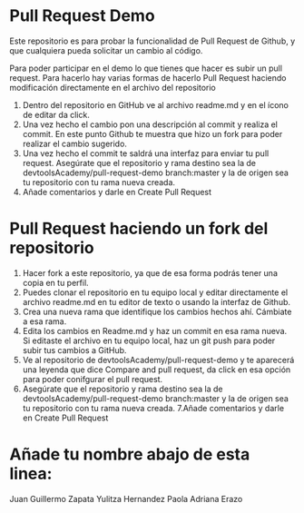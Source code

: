 # Pull Request Demo

Este repositorio es para probar la funcionalidad de Pull Request de Github, y que cualquiera pueda solicitar un cambio al código.

Para poder participar en el demo lo que tienes que hacer es subir un pull request. Para hacerlo hay varias formas de hacerlo
Pull Request haciendo modificación directamente en el archivo del repositorio

1. Dentro del repositorio en GitHub ve al archivo readme.md y en el ícono de editar da click.
2. Una vez hecho el cambio pon una descripción al commit y realiza el commit. En este punto Github te muestra que hizo un fork para poder realizar el cambio sugerido.
3. Una vez hecho el commit te saldrá una interfaz para enviar tu pull request. Asegúrate que el repositorio y rama destino sea la de devtoolsAcademy/pull-request-demo branch:master y la de origen sea tu repositorio con tu rama nueva creada.
4. Añade comentarios y darle en Create Pull Request

# Pull Request haciendo un fork del repositorio

1. Hacer fork a este repositorio, ya que de esa forma podrás tener una copia en tu perfil.
2. Puedes clonar el repositorio en tu equipo local y editar directamente el archivo readme.md en tu editor de texto o usando la interfaz de Github.
3. Crea una nueva rama que identifique los cambios hechos ahí. Cámbiate a esa rama.
4. Edita los cambios en Readme.md y haz un commit en esa rama nueva. Si editaste el archivo en tu equipo local, haz un git push para poder subir tus cambios a GitHub.
5. Ve al repositorio de devtoolsAcademy/pull-request-demo y te aparecerá una leyenda que dice Compare and pull request, da click en esa opción para poder conifgurar el pull request.
6. Asegúrate que el repositorio y rama destino sea la de devtoolsAcademy/pull-request-demo branch:master y la de origen sea tu repositorio con tu rama nueva creada.
7.Añade comentarios y darle en Create Pull Request

# Añade tu nombre abajo de esta linea:

Juan Guillermo Zapata
Yulitza Hernandez
Paola Adriana Erazo